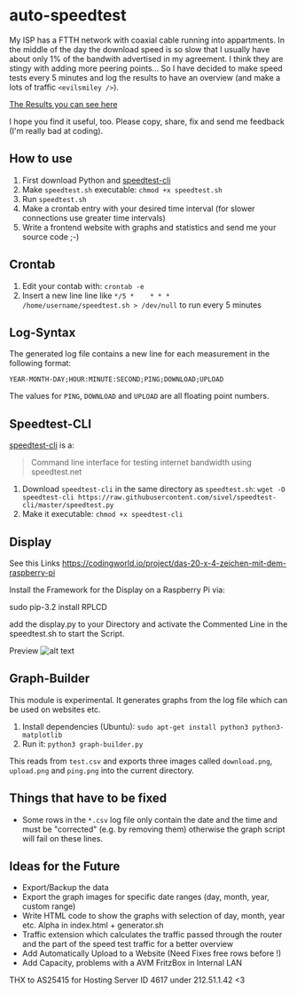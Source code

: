 auto-speedtest
==============
My ISP has a FTTH network with coaxial cable running into appartments. In the middle of the day the download speed is so slow that I usually have about only 1% of the bandwith advertised in my agreement. I think they are stingy with adding more peering points... So I have decided to make speed tests every 5 minutes and log the results to have an overview (and make a lots of traffic `<evilsmiley />`).

[The Results you can see here](http://traffic.fabian-horst.com)

I hope you find it useful, too. Please copy, share, fix and send me feedback (I'm really bad at coding).

How to use
----------
1. First download Python and [speedtest-cli](#speedtest-cli)
2. Make `speedtest.sh` executable: `chmod +x speedtest.sh`
3. Run `speedtest.sh`
4. Make a crontab entry with your desired time interval (for slower connections use greater time intervals)
5. Write a frontend website with graphs and statistics and send me your source code ;-)

Crontab
-------
1. Edit your contab with: `crontab -e`
2. Insert a new line line like `*/5 *    * * *   /home/username/speedtest.sh > /dev/null` to run every 5 minutes

Log-Syntax
----------
The generated log file contains a new line for each measurement in the following format:

	YEAR-MONTH-DAY;HOUR:MINUTE:SECOND;PING;DOWNLOAD;UPLOAD

The values for `PING`, `DOWNLOAD` and `UPLOAD` are all floating point numbers.

Speedtest-CLI<a name="speedtest-cli"></a>
-------------
[speedtest-cli](https://github.com/sivel/speedtest-cli/) is a:
> Command line interface for testing internet bandwidth using speedtest.net

1. Download `speedtest-cli` in the same directory as `speedtest.sh`:
   `wget -O speedtest-cli https://raw.githubusercontent.com/sivel/speedtest-cli/master/speedtest.py`
2. Make it executable: `chmod +x speedtest-cli`

Display
-------------
See this Links https://codingworld.io/project/das-20-x-4-zeichen-mit-dem-raspberry-pi

Install the Framework for the Display on a Raspberry Pi via:

sudo pip-3.2 install RPLCD

add the display.py to your Directory and activate the Commented Line in the speedtest.sh to start the Script.

Preview
![alt text](https://github.com/Wlanfr3ak/auto-speedtest/blob/master/DisplaySpeedtest.jpg)

Graph-Builder
-------------
This module is experimental.
It generates graphs from the log file which can be used on websites etc.

1. Install dependencies (Ubuntu): `sudo apt-get install python3 python3-matplotlib`
2. Run it: `python3 graph-builder.py`

This reads from `test.csv` and exports three images called `download.png`, `upload.png` and `ping.png` into the current directory.

Things that have to be fixed
----------------------------
* Some rows in the `*.csv` log file only contain the date and the time and must be "corrected" (e.g. by removing them) otherwise the graph script will fail on these lines.

Ideas for the Future
--------------------
* Export/Backup the data
* Export the graph images for specific date ranges (day, month, year, custom range)
* Write HTML code to show the graphs with selection of day, month, year etc. Alpha in index.html + generator.sh
* Traffic extension which calculates the traffic passed through the router and the part of the speed test traffic for a better overview
* Add Automatically Upload to a Website (Need Fixes free rows before !)
* Add Capacity, problems with a AVM FritzBox in Internal LAN


THX to AS25415 for Hosting Server ID 4617 under 212.51.1.42 <3
